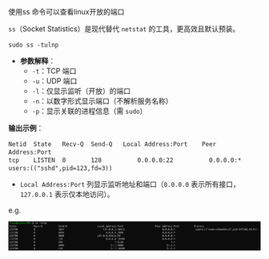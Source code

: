 使用ss 命令可以查看linux开放的端口

`ss`（Socket Statistics）是现代替代 `netstat` 的工具，更高效且默认预装。

```
sudo ss -tulnp
```

- **参数解释**：
  - `-t`：TCP 端口
  - `-u`：UDP 端口
  - `-l`：仅显示监听（开放）的端口
  - `-n`：以数字形式显示端口（不解析服务名称）
  - `-p`：显示关联的进程信息（需 `sudo`）

**输出示例**：

```
Netid  State   Recv-Q  Send-Q   Local Address:Port    Peer Address:Port
tcp    LISTEN  0       128          0.0.0.0:22          0.0.0.0:*     users:(("sshd",pid=123,fd=3))
```

- `Local Address:Port` 列显示监听地址和端口（`0.0.0.0` 表示所有接口，`127.0.0.1` 表示仅本地访问）。



e.g.

![ss](./images/ss.png)

